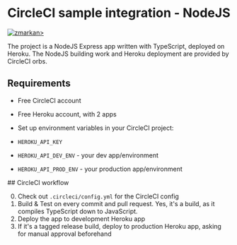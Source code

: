 # CircleCI sample integration - NodeJS

[![zmarkan>](https://circleci.com/gh/zmarkan/circleci-sample-integrations-node.svg?style=svg)](https://circleci.com/gh/zmarkan/circleci-sample-integrations-node)

The project is a NodeJS Express app written with TypeScript, deployed on Heroku.
The NodeJS building work and Heroku deployment are provided by CircleCI orbs.

## Requirements

- Free CircleCI account
- Free Heroku account, with 2 apps 
- Set up environment variables in your CircleCI project: 

- `HEROKU_API_KEY`
- `HEROKU_API_DEV_ENV` - your dev app/environment
- `HEROKU_API_PROD_ENV` - your production app/environment

## CircleCI workflow


0. Check out `.circleci/config.yml` for the CircleCI config
1. Build & Test on every commit and pull request. Yes, it's a build, as it compiles TypeScript down to JavaScript. 
2. Deploy the app to development Heroku app
3. If it's a tagged release build, deploy to production Heroku app, asking for manual approval beforehand
